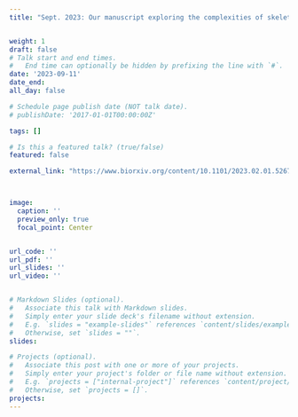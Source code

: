 ```yaml
---
title: "Sept. 2023: Our manuscript exploring the complexities of skeletal muscle regeneration with the aid of intravital multimodal microscopy has been accepted for publication in Science Advances. Congratulations to Yingzhu, Youshan, and all the co-authors for their contributions to this accomplishment!" 


weight: 1
draft: false
# Talk start and end times.
#   End time can optionally be hidden by prefixing the line with `#`.
date: '2023-09-11'
date_end: 
all_day: false

# Schedule page publish date (NOT talk date).
# publishDate: '2017-01-01T00:00:00Z'

tags: []

# Is this a featured talk? (true/false)
featured: false

external_link: "https://www.biorxiv.org/content/10.1101/2023.02.01.526724v1"



image:
  caption: ''
  preview_only: true
  focal_point: Center


url_code: ''
url_pdf: ''
url_slides: ''
url_video: ''


# Markdown Slides (optional).
#   Associate this talk with Markdown slides.
#   Simply enter your slide deck's filename without extension.
#   E.g. `slides = "example-slides"` references `content/slides/example-slides.md`.
#   Otherwise, set `slides = ""`.
slides:

# Projects (optional).
#   Associate this post with one or more of your projects.
#   Simply enter your project's folder or file name without extension.
#   E.g. `projects = ["internal-project"]` references `content/project/deep-learning/index.md`.
#   Otherwise, set `projects = []`.
projects:
---
```



